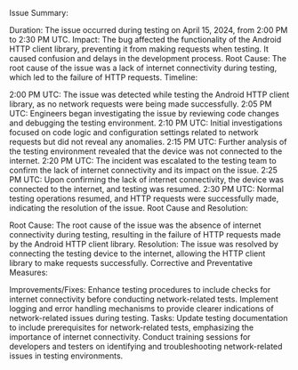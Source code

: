 Issue Summary:

Duration: The issue occurred during testing on April 15, 2024, from 2:00 PM to 2:30 PM UTC.
Impact: The bug affected the functionality of the Android HTTP client library, preventing it from making requests when testing. It caused confusion and delays in the development process.
Root Cause: The root cause of the issue was a lack of internet connectivity during testing, which led to the failure of HTTP requests.
Timeline:

2:00 PM UTC: The issue was detected while testing the Android HTTP client library, as no network requests were being made successfully.
2:05 PM UTC: Engineers began investigating the issue by reviewing code changes and debugging the testing environment.
2:10 PM UTC: Initial investigations focused on code logic and configuration settings related to network requests but did not reveal any anomalies.
2:15 PM UTC: Further analysis of the testing environment revealed that the device was not connected to the internet.
2:20 PM UTC: The incident was escalated to the testing team to confirm the lack of internet connectivity and its impact on the issue.
2:25 PM UTC: Upon confirming the lack of internet connectivity, the device was connected to the internet, and testing was resumed.
2:30 PM UTC: Normal testing operations resumed, and HTTP requests were successfully made, indicating the resolution of the issue.
Root Cause and Resolution:

Root Cause: The root cause of the issue was the absence of internet connectivity during testing, resulting in the failure of HTTP requests made by the Android HTTP client library.
Resolution: The issue was resolved by connecting the testing device to the internet, allowing the HTTP client library to make requests successfully.
Corrective and Preventative Measures:

Improvements/Fixes:
Enhance testing procedures to include checks for internet connectivity before conducting network-related tests.
Implement logging and error handling mechanisms to provide clearer indications of network-related issues during testing.
Tasks:
Update testing documentation to include prerequisites for network-related tests, emphasizing the importance of internet connectivity.
Conduct training sessions for developers and testers on identifying and troubleshooting network-related issues in testing environments.
